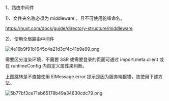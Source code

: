 1、路由中间件

1)、文件夹名称必须为 middleware ，且不可使用驼峰命名。

https://nuxt.com/docs/guide/directory-structure/middleware

2)、使用全局路由中间件

![4e16b9f91b1645c4a21d3cf4c41b9e99.png](../images/4e16b9f91b1645c4a21d3cf4c41b9e99.png)

需要区分渲染环境，不需要 SSR 或需要登录的页面可通过 import.meta.client 或在 runtimeConfig 内自定义属性来判断。

上图跳转是不直接使用 ElMessage.error 提示是因为服务端报错，故使用下述方法。

![5b77bf3ce71eb65178b49a34630cdc79.png](../images/5b77bf3ce71eb65178b49a34630cdc79.png)



